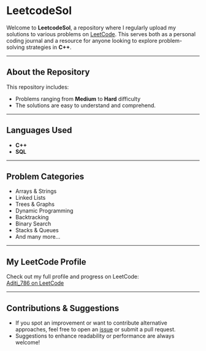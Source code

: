 # LeetcodeSol

Welcome to **LeetcodeSol**, a repository where I regularly upload my solutions to various problems on [LeetCode](https://leetcode.com). This serves both as a personal coding journal and a resource for anyone looking to explore problem-solving strategies in **C++**.

---

## About the Repository
This repository includes:
- Problems ranging from **Medium** to **Hard** difficulty
- The solutions are easy to understand and comprehend.

---

## Languages Used
- **C++**
- **SQL**

---

## Problem Categories
- Arrays & Strings  
- Linked Lists  
- Trees & Graphs  
- Dynamic Programming  
- Backtracking  
- Binary Search  
- Stacks & Queues  
- And many more...

---

## My LeetCode Profile
Check out my full profile and progress on LeetCode:  
[Aditi_786 on LeetCode](https://leetcode.com/u/Aditi_786/)

---

## Contributions & Suggestions

- If you spot an improvement or want to contribute alternative approaches, feel free to open an [issue](https://github.com/Aditi-1304/LeetcodeSol/issues) or submit a pull request.  
- Suggestions to enhance readability or performance are always welcome!
